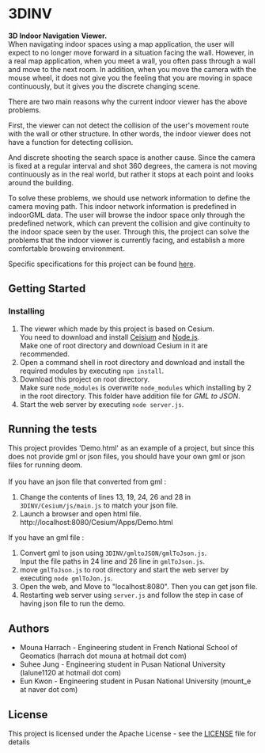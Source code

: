 # **3DINV**

**3D Indoor Navigation Viewer.**</br>
 When navigating indoor spaces using a map application, the user will expect to no longer move forward in a situation facing the wall. However, in a real map application, when you meet a wall, you often pass through a wall and move to the next room. In addition, when you move the camera with the mouse wheel, it does not give you the feeling that you are moving in space continuously, but it gives you the discrete changing scene.

There are two main reasons why the current indoor viewer has the above problems.

First, the viewer can not detect the collision of the user's movement route with the wall or other structure. In other words, the indoor viewer does not have a function for detecting collision.

And discrete shooting the search space is another cause. Since the camera is fixed at a regular interval and shot 360 degrees, the camera is not moving continuously as in the real world, but rather it stops at each point and looks around the building.

To solve these problems, we should use network information to define the camera moving path.
This indoor network information is predefined in indoorGML data.
The user will browse the indoor space only through the predefined network, which can prevent the collision and give continuity to the indoor space seen by the user. Through this, the project can solve the problems that the indoor viewer is currently facing, and establish a more comfortable browsing environment.

Specific specifications for this project can be found [here]( https://www.overleaf.com/read/hxtcpypzhchw).

## Getting Started
### Installing
1. The viewer which made by this project is based on Cesium.</br>
You need to download and install [Ceisium](https://cesiumjs.org/downloads.html) and [Node.js](https://nodejs.org/en/).</br>
Make one of root directory and download Cesium in it are recommended.
2. Open a command shell in root directory and download and install the required modules by executing `npm install`.
3. Download this project on root directory.</br>
Make sure `node_modules` is overwrite `node_modules` which installing by 2 in the root directory. This folder have addition file for *GML to JSON*.
4. Start the web server by executing `node server.js`.

## Running the tests
This project provides 'Demo.html' as an example of a project, but since this does not provide gml or json files, you should have your own gml or json files for running deom.</br></br>
If you have an json file that converted from gml : </br>
1. Change the contents of lines 13, 19, 24, 26 and 28 in `3DINV/Cesium/js/main.js` to match your json file.
2. Launch a browser and open html file. http://localhost:8080/Cesium/Apps/Demo.html


If you have an gml file : </br>
1. Convert gml to json using `3DINV/gmltoJSON/gmlToJson.js`.</br>
Input the file paths in 24 line and 26 line in `gmlToJson.js`.
2. move `gmlToJson.js` to root directory and start the web server by executing `node gmlToJon.js`.
3. Open the web, and Move to "localhost:8080". Then you can get json file.
4. Restarting web server using `server.js` and follow the step in case of having json file to run the demo.


## Authors
* Mouna Harrach - Engineering student in French National School of Geomatics (harrach dot mouna at hotmail dot com)
* Suhee Jung - Engineering student in Pusan National University (lalune1120 at hotmail dot com)
* Eun Kwon - Engineering student in Pusan National University (mount_e at naver dot com)

## License
This project is licensed under the Apache License - see the [LICENSE](https://github.com/STEMLab/3DINV/blob/master/LICENSE) file for details
